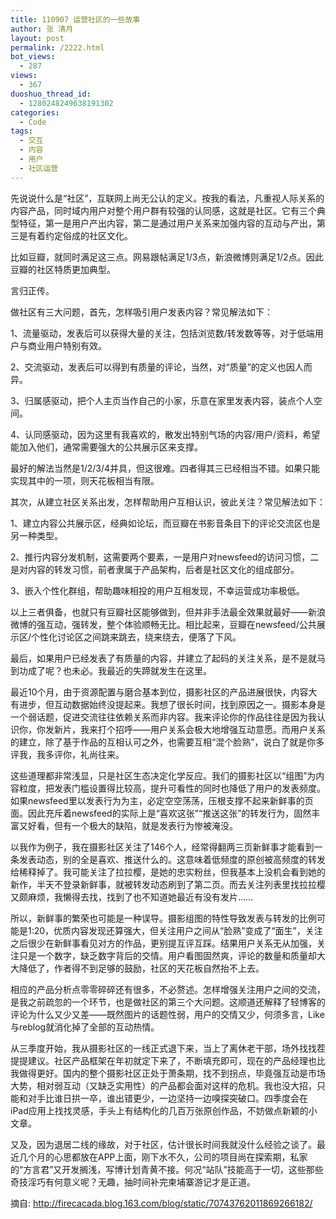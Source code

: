 ```yaml
---
title: 110907 运营社区的一些故事
author: 张 清月
layout: post
permalink: /2222.html
bot_views:
  - 287
views:
  - 367
duoshuo_thread_id:
  - 1280248249638191302
categories:
  - Code
tags:
  - 交互
  - 内容
  - 用户
  - 社区运营
---
```

先说说什么是“社区”，互联网上尚无公认的定义。按我的看法，凡重视人际关系的内容产品，同时域内用户对整个用户群有较强的认同感，这就是社区。它有三个典型特征，第一是用户产出内容，第二是通过用户关系来加强内容的互动与产出，第三是有着约定俗成的社区文化。

比如豆瓣，就同时满足这三点。网易跟帖满足1/3点，新浪微博则满足1/2点。因此豆瓣的社区特质更加典型。

言归正传。

做社区有三大问题，首先，怎样吸引用户发表内容？常见解法如下：

1、流量驱动，发表后可以获得大量的关注，包括浏览数/转发数等等，对于低端用户与商业用户特别有效。

2、交流驱动，发表后可以得到有质量的评论，当然，对“质量”的定义也因人而异。

3、归属感驱动，把个人主页当作自己的小家，乐意在家里发表内容，装点个人空间。

4、认同感驱动，因为这里有我喜欢的，散发出特别气场的内容/用户/资料，希望能加入他们，通常需要强大的公共展示区来支撑。

最好的解法当然是1/2/3/4并具，但这很难。四者得其三已经相当不错。如果只能实现其中的一项，则天花板相当有限。

其次，从建立社区关系出发，怎样帮助用户互相认识，彼此关注？常见解法如下：

1、建立内容公共展示区，经典如论坛，而豆瓣在书影音条目下的评论交流区也是另一种类型。

2、推行内容分发机制，这需要两个要素，一是用户对newsfeed的访问习惯，二是对内容的转发习惯，前者隶属于产品架构，后者是社区文化的组成部分。

3、嵌入个性化群组，帮助趣味相投的用户互相发现，不幸运营成功率极低。

以上三者俱备，也就只有豆瓣社区能够做到，但并非手法最全效果就最好——新浪微博的强互动，强转发，整个体验顺畅无比。相比起来，豆瓣在newsfeed/公共展示区/个性化讨论区之间跳来跳去，绕来绕去，便落了下风。

最后，如果用户已经发表了有质量的内容，并建立了起码的关注关系，是不是就马到功成了呢？也未必。我最近的失蹄就发生在这里。

最近10个月，由于资源配置与磨合基本到位，摄影社区的产品进展很快，内容大有进步，但互动数据始终没提起来。我想了很长时间，找到原因之一。摄影本身是一个弱话题，促进交流往往依赖关系而非内容。我来评论你的作品往往是因为我认识你，你发新片，我来打个招呼——用户关系会极大地增强互动意愿。而用户关系的建立，除了基于作品的互相认可之外，也需要互相“混个脸熟”，说白了就是你多评我，我多评你，礼尚往来。

这些道理都非常浅显，只是社区生态决定化学反应。我们的摄影社区以“组图”为内容粒度，把发表门槛设置得比较高，提升可看性的同时也降低了用户的发表频度。如果newsfeed里以发表行为为主，必定空空荡荡，压根支撑不起来新鲜事的页面。因此充斥着newsfeed的实际上是“喜欢这张”“推送这张”的转发行为，固然丰富又好看，但有一个极大的缺陷，就是发表行为惨被淹没。

以我作为例子，我在摄影社区关注了146个人，经常得翻两三页新鲜事才能看到一条发表动态，别的全是喜欢、推送什么的。这意味着低频度的原创被高频度的转发给稀释掉了。我可能关注了拉拉樱，是她的忠实粉丝，但我基本上没机会看到她的新作，半天不登录新鲜事，就被转发动态刷到了第二页。而去关注列表里找拉拉樱又颇麻烦，我懒得去找，找到了也不知道她最近有没有发片……

所以，新鲜事的繁荣也可能是一种误导。摄影组图的特性导致发表与转发的比例可能是1∶20，优质内容发现还算强大，但关注用户之间从“脸熟”变成了“面生”，关注之后很少在新鲜事看见对方的作品，更别提互评互踩。结果用户关系无从加强，关注只是一个数字，缺乏数字背后的交情。用户看图固然爽，评论的数量和质量却大大降低了，作者得不到足够的鼓励，社区的天花板自然抬不上去。

相应的产品分析点零零碎碎还有很多，不必赘述。怎样增强关注用户之间的交流，是我之前疏忽的一个环节，也是做社区的第三个大问题。这顺道还解释了轻博客的评论为什么又少又差——既然图片的话题性弱，用户的交情又少，何须多言，Like与reblog就消化掉了全部的互动热情。

从三季度开始，我从摄影社区的一线正式退下来，当上了离休老干部，场外找找茬提提建议。社区产品框架在年初就定下来了，不断填充即可，现在的产品经理也比我做得更好。国内的整个摄影社区正处于萧条期，找不到拐点，毕竟强互动是市场大势，相对弱互动（又缺乏实用性）的产品都会面对这样的危机。我也没大招，只能和对手比谁日拱一卒，谁出错更少，一边坚持一边嗅探突破口。四季度会在iPad应用上找找灵感，手头上有结构化的几百万张原创作品，不妨做点新颖的小文章。

又及，因为退居二线的缘故，对于社区，估计很长时间我就没什么经验之谈了。最近几个月的心思都放在APP上面，刚下水不久，公司的项目尚在探索期，私家的“方言君”又开发搁浅，写博计划青黄不接。何况“站队”技能高于一切，这些那些奇技淫巧有何意义呢？无趣，抽时间补完柬埔寨游记才是正道。

摘自: http://firecacada.blog.163.com/blog/static/70743762011869266182/